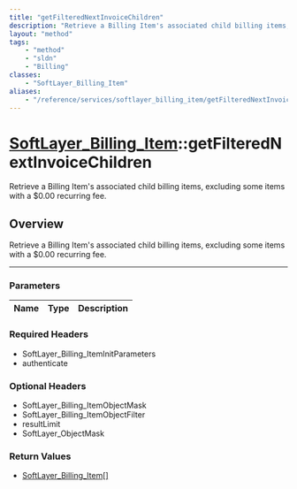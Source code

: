 ```yaml
---
title: "getFilteredNextInvoiceChildren"
description: "Retrieve a Billing Item's associated child billing items, excluding some items with a $0.00 recurring fee."
layout: "method"
tags:
    - "method"
    - "sldn"
    - "Billing"
classes:
    - "SoftLayer_Billing_Item"
aliases:
    - "/reference/services/softlayer_billing_item/getFilteredNextInvoiceChildren"
---
```

# [SoftLayer_Billing_Item](/reference/services/SoftLayer_Billing_Item)::getFilteredNextInvoiceChildren


Retrieve a Billing Item's associated child billing items, excluding some items with a $0.00 recurring fee.


## Overview 
Retrieve a Billing Item's associated child billing items, excluding some items with a $0.00 recurring fee.

-----

### Parameters 
|Name | Type | Description |
| --- | --- | --- |


### Required Headers
* SoftLayer_Billing_ItemInitParameters
* authenticate


### Optional Headers
* SoftLayer_Billing_ItemObjectMask
* SoftLayer_Billing_ItemObjectFilter
* resultLimit
* SoftLayer_ObjectMask

### Return Values
* <a href='/reference/datatypes/SoftLayer_Billing_Item'>SoftLayer_Billing_Item[] </a>




